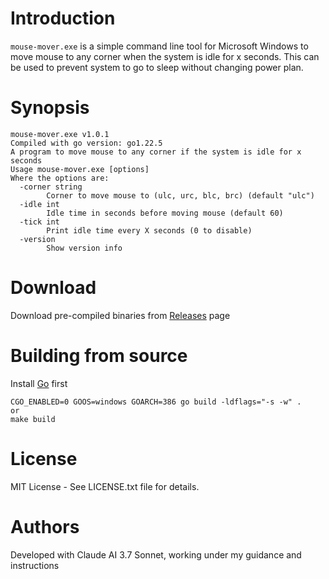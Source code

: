 # Introduction

`mouse-mover.exe` is a simple command line tool for Microsoft Windows to 
move mouse to any corner when the system is idle for x seconds. This can
be used to prevent system to go to sleep without changing power plan.

# Synopsis
```
mouse-mover.exe v1.0.1
Compiled with go version: go1.22.5
A program to move mouse to any corner if the system is idle for x seconds
Usage mouse-mover.exe [options]
Where the options are:
  -corner string
        Corner to move mouse to (ulc, urc, blc, brc) (default "ulc")
  -idle int
        Idle time in seconds before moving mouse (default 60)
  -tick int
        Print idle time every X seconds (0 to disable)
  -version
        Show version info
```

# Download

Download pre-compiled binaries from
[Releases](https://github.com/muquit/mouse-mover/releases) page


# Building from source
Install [Go](https://go.dev/) first

```
CGO_ENABLED=0 GOOS=windows GOARCH=386 go build -ldflags="-s -w" .
or
make build
```
# License

MIT License - See LICENSE.txt file for details.

# Authors

Developed with Claude AI 3.7 Sonnet, working under my guidance and instructions
